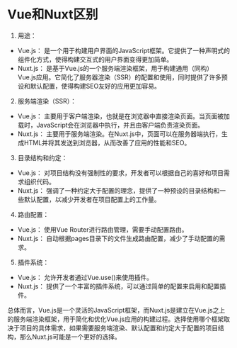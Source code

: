 # Vue和Nuxt区别

1. 用途：

- Vue.js： 是一个用于构建用户界面的JavaScript框架。它提供了一种声明式的组件化方式，使得构建交互式的用户界面变得更加简单。
- Nuxt.js： 是基于Vue.js的一个服务端渲染框架，用于构建通用（同构）Vue.js应用。它简化了服务器渲染（SSR）的配置和使用，同时提供了许多预设和默认配置，使得构建SEO友好的应用更加容易。

2. 服务端渲染（SSR）：

- Vue.js： 主要用于客户端渲染，也就是在浏览器中直接渲染页面。当页面被加载时，JavaScript会在浏览器中执行，并且由客户端负责渲染页面。
- Nuxt.js： 主要用于服务端渲染。在Nuxt.js中，页面可以在服务器端执行，生成HTML并将其发送到浏览器，从而改善了应用的性能和SEO。
  
3. 目录结构和约定：

- Vue.js： 对项目结构没有强制性的要求，开发者可以根据自己的喜好和项目需求组织代码。
- Nuxt.js： 强调了一种约定大于配置的理念，提供了一种预设的目录结构和一些默认配置，以减少开发者在项目配置上的工作量。
  
4. 路由配置：

- Vue.js： 使用Vue Router进行路由管理，需要手动配置路由。
- Nuxt.js： 自动根据pages目录下的文件生成路由配置，减少了手动配置的需求。

5. 插件系统：

- Vue.js： 允许开发者通过Vue.use()来使用插件。
- Nuxt.js： 提供了一个丰富的插件系统，可以通过简单的配置来启用和配置插件。

总体而言，Vue.js是一个灵活的JavaScript框架，而Nuxt.js是建立在Vue.js之上的服务端渲染框架，用于简化和优化Vue.js应用的构建过程。选择使用哪个框架取决于项目的具体需求，如果需要服务端渲染、默认配置和约定大于配置的项目结构，那么Nuxt.js可能是一个更好的选择。
